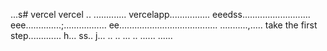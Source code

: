 ...s# vercel
vercel
..
.............
vercelapp................
eeedss...........................
eee..............;.................
 ee.......................................
...........,.....
 take the first step.............
h...
ss..
j...
..
..
...
..
......
......
